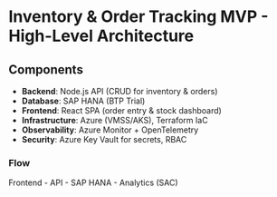# Inventory & Order Tracking MVP - High-Level Architecture 

## Components
- **Backend**: Node.js API (CRUD for inventory & orders)
- **Database**: SAP HANA (BTP Trial)
- **Frontend**: React SPA (order entry & stock dashboard)
- **Infrastructure**: Azure (VMSS/AKS), Terraform IaC
- **Observability**: Azure Monitor + OpenTelemetry
- **Security**: Azure Key Vault for secrets, RBAC

### Flow
Frontend - API - SAP HANA - Analytics (SAC)
